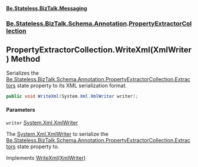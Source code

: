 #### [Be.Stateless.BizTalk.Messaging](README.md 'README')
### [Be.Stateless.BizTalk.Schema.Annotation](Be.Stateless.BizTalk.Schema.Annotation.md 'Be.Stateless.BizTalk.Schema.Annotation').[PropertyExtractorCollection](PropertyExtractorCollection.md 'Be.Stateless.BizTalk.Schema.Annotation.PropertyExtractorCollection')

## PropertyExtractorCollection.WriteXml(XmlWriter) Method

Serializes the [Be.Stateless.BizTalk.Schema.Annotation.PropertyExtractorCollection.Extractors](https://docs.microsoft.com/en-us/dotnet/api/Be.Stateless.BizTalk.Schema.Annotation.PropertyExtractorCollection.Extractors 'Be.Stateless.BizTalk.Schema.Annotation.PropertyExtractorCollection.Extractors') state property to its XML serialization format.

```csharp
public void WriteXml(System.Xml.XmlWriter writer);
```
#### Parameters

<a name='Be.Stateless.BizTalk.Schema.Annotation.PropertyExtractorCollection.WriteXml(System.Xml.XmlWriter).writer'></a>

`writer` [System.Xml.XmlWriter](https://docs.microsoft.com/en-us/dotnet/api/System.Xml.XmlWriter 'System.Xml.XmlWriter')

The [System.Xml.XmlWriter](https://docs.microsoft.com/en-us/dotnet/api/System.Xml.XmlWriter 'System.Xml.XmlWriter') to serialize the [Be.Stateless.BizTalk.Schema.Annotation.PropertyExtractorCollection.Extractors](https://docs.microsoft.com/en-us/dotnet/api/Be.Stateless.BizTalk.Schema.Annotation.PropertyExtractorCollection.Extractors 'Be.Stateless.BizTalk.Schema.Annotation.PropertyExtractorCollection.Extractors') state property to.

Implements [WriteXml(XmlWriter)](https://docs.microsoft.com/en-us/dotnet/api/System.Xml.Serialization.IXmlSerializable.WriteXml#System_Xml_Serialization_IXmlSerializable_WriteXml_System_Xml_XmlWriter_ 'System.Xml.Serialization.IXmlSerializable.WriteXml(System.Xml.XmlWriter)')